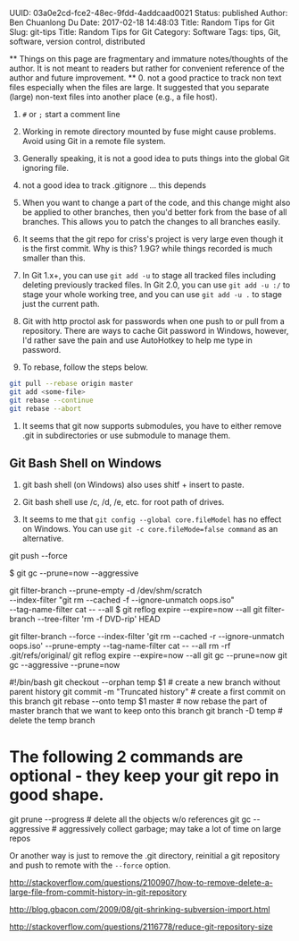 UUID: 03a0e2cd-fce2-48ec-9fdd-4addcaad0021
Status: published
Author: Ben Chuanlong Du
Date: 2017-02-18 14:48:03
Title: Random Tips for Git
Slug: git-tips
Title: Random Tips for Git
Category: Software
Tags: tips, Git, software, version control, distributed

**
Things on this page are fragmentary and immature notes/thoughts of the author. 
It is not meant to readers but rather for convenient reference of the author and future improvement.
**
0. not a good practice to track non text files 
especially when the files are large.
It suggested that you separate (large) non-text files into another place (e.g., a file host). 

1. `#` or `;` start a comment line

5. Working in remote directory mounted by fuse might cause problems.
Avoid using Git in a remote file system.

6. Generally speaking, 
it is not a good idea to puts things into the global Git ignoring file.

7. not a good idea to track .gitignore ... this depends


10. When you want to change a part of the code, 
and this change might also be applied to other branches, 
then you'd better fork from the base of all branches. 
This allows you to patch the changes to all branches easily.


14. It seems that the git repo for criss's project is very large even though it is the first commit. 
Why is this? 1.9G? while things recorded is much smaller than this. 

18. In Git 1.x+, 
you can use `git add -u` to stage all tracked files including deleting previously tracked files. 
In Git 2.0, 
you can use `git add -u :/` to stage your whole working tree, 
and you can use `git add -u .` to stage just the current path. 

19. Git with http proctol ask for passwords when one push to or pull from a repository.
There are ways to cache Git password in Windows, 
however, 
I'd rather save the pain and use AutoHotkey to help me type in password.

5. To rebase, follow the steps below.
```bash
git pull --rebase origin master
git add <some-file>
git rebase --continue
git rebase --abort
```

1. It seems that git now supports submodules, 
you have to either remove .git in subdirectories or use submodule to manage them.

## Git Bash Shell on Windows

1. git bash shell (on Windows) also uses shitf + insert to paste.

2. Git bash shell use /c, /d, /e, etc. for root path of drives.

3. It seems to me that 
`git config --global core.fileModel` 
has no effect on Windows.
You can use `git -c core.fileMode=false command` as an alternative.

git push --force


$ git gc --prune=now --aggressive

git filter-branch --prune-empty -d /dev/shm/scratch \
  --index-filter "git rm --cached -f --ignore-unmatch oops.iso" \
  --tag-name-filter cat -- --all
$ git reflog expire --expire=now --all
git filter-branch --tree-filter 'rm -f DVD-rip' HEAD

git filter-branch --force --index-filter 'git rm --cached -r --ignore-unmatch oops.iso' --prune-empty --tag-name-filter cat -- --all
rm -rf .git/refs/original/
git reflog expire --expire=now --all
git gc --prune=now
git gc --aggressive --prune=now

#!/bin/bash
git checkout --orphan temp $1 # create a new branch without parent history
git commit -m "Truncated history" # create a first commit on this branch
git rebase --onto temp $1 master # now rebase the part of master branch that we want to keep onto this branch
git branch -D temp # delete the temp branch

# The following 2 commands are optional - they keep your git repo in good shape.
git prune --progress # delete all the objects w/o references
git gc --aggressive # aggressively collect garbage; may take a lot of time on large repos

Or another way is just to remove the .git directory, 
reinitial a git repository and push to remote with the `--force` option.

http://stackoverflow.com/questions/2100907/how-to-remove-delete-a-large-file-from-commit-history-in-git-repository

http://blog.gbacon.com/2009/08/git-shrinking-subversion-import.html

http://stackoverflow.com/questions/2116778/reduce-git-repository-size
